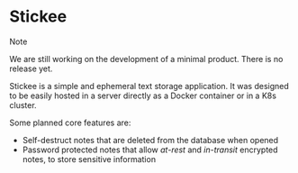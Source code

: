# Stickee

> [!NOTE]
> We are still working on the development of a minimal product. There is no release yet.

Stickee is a simple and ephemeral text storage application. It was designed to be easily hosted in a server directly as a Docker container or in a K8s cluster.

Some planned core features are:

- Self-destruct notes that are deleted from the database when opened
- Password protected notes that allow _at-rest_ and _in-transit_ encrypted notes, to store sensitive information

